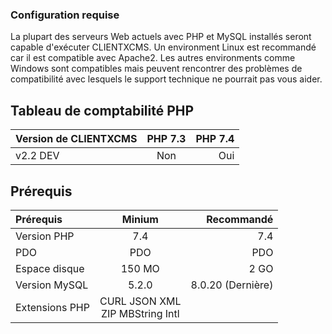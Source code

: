 ### Configuration requise

La plupart des serveurs Web actuels avec PHP et MySQL installés seront capable d'exécuter CLIENTXCMS. 
Un environment Linux est recommandé car il est compatible avec Apache2. 
Les autres environments comme Windows sont compatibles mais peuvent rencontrer des problèmes de compatibilité avec lesquels le support technique ne pourrait pas vous aider.

## Tableau de comptabilité PHP
| Version de CLIENTXCMS | PHP 7.3    |        PHP 7.4 |
| :------------ | :-------------: | -------------: |
| v2.2 DEV      |     Non         |        Oui     |


## Prérequis
| Prérequis     | Minium          |    Recommandé  |
| :------------ | :-------------: | -------------: |
| Version PHP   |     7.4         |        7.4     |
| PDO           |     PDO         |        PDO     |
| Espace disque | 150 MO          |        2 GO    |
| Version MySQL | 5.2.0           | 8.0.20 (Dernière) |
| Extensions PHP| CURL JSON XML<br>ZIP MBString Intl |
